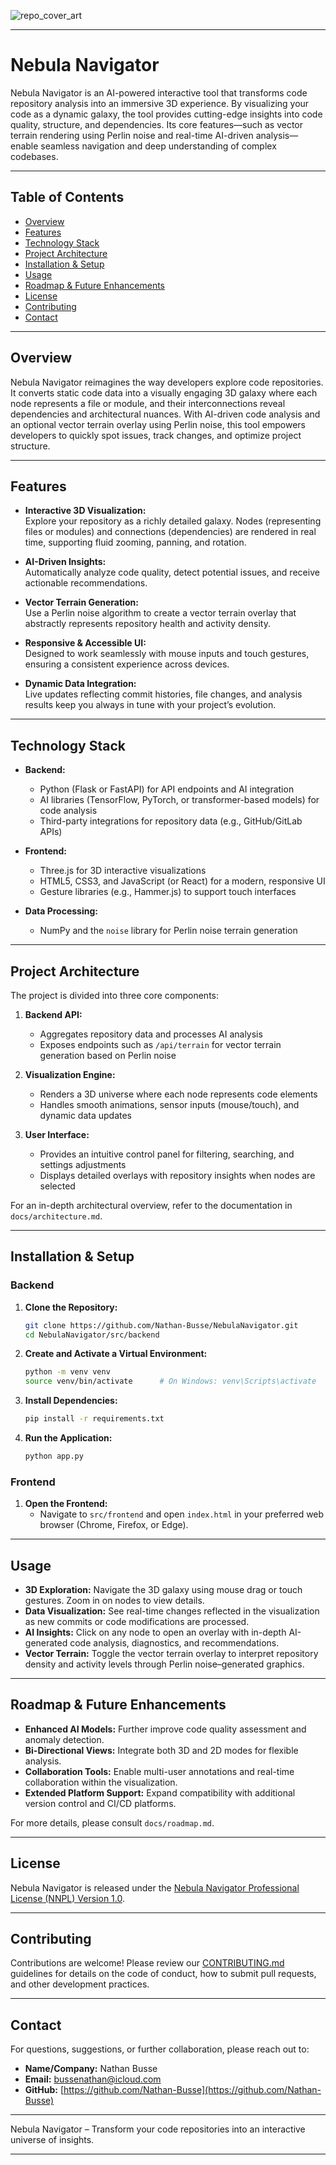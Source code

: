 ![repo_cover_art](https://github.com/user-attachments/assets/487d8ce5-8b32-4d3d-9dd6-1cea75825c03)

---
# Nebula Navigator

Nebula Navigator is an AI-powered interactive tool that transforms code repository analysis into an immersive 3D experience. By visualizing your code as a dynamic galaxy, the tool provides cutting-edge insights into code quality, structure, and dependencies. Its core features—such as vector terrain rendering using Perlin noise and real-time AI-driven analysis—enable seamless navigation and deep understanding of complex codebases.

---

## Table of Contents

- [Overview](#overview)
- [Features](#features)
- [Technology Stack](#technology-stack)
- [Project Architecture](#project-architecture)
- [Installation & Setup](#installation--setup)
- [Usage](#usage)
- [Roadmap & Future Enhancements](#roadmap--future-enhancements)
- [License](#license)
- [Contributing](#contributing)
- [Contact](#contact)

---

## Overview

Nebula Navigator reimagines the way developers explore code repositories. It converts static code data into a visually engaging 3D galaxy where each node represents a file or module, and their interconnections reveal dependencies and architectural nuances. With AI-driven code analysis and an optional vector terrain overlay using Perlin noise, this tool empowers developers to quickly spot issues, track changes, and optimize project structure.

---

## Features

- **Interactive 3D Visualization:**  
  Explore your repository as a richly detailed galaxy. Nodes (representing files or modules) and connections (dependencies) are rendered in real time, supporting fluid zooming, panning, and rotation.

- **AI-Driven Insights:**  
  Automatically analyze code quality, detect potential issues, and receive actionable recommendations.

- **Vector Terrain Generation:**  
  Use a Perlin noise algorithm to create a vector terrain overlay that abstractly represents repository health and activity density.

- **Responsive & Accessible UI:**  
  Designed to work seamlessly with mouse inputs and touch gestures, ensuring a consistent experience across devices.

- **Dynamic Data Integration:**  
  Live updates reflecting commit histories, file changes, and analysis results keep you always in tune with your project’s evolution.

---

## Technology Stack

- **Backend:**  
  - Python (Flask or FastAPI) for API endpoints and AI integration  
  - AI libraries (TensorFlow, PyTorch, or transformer-based models) for code analysis  
  - Third-party integrations for repository data (e.g., GitHub/GitLab APIs)

- **Frontend:**  
  - Three.js for 3D interactive visualizations  
  - HTML5, CSS3, and JavaScript (or React) for a modern, responsive UI  
  - Gesture libraries (e.g., Hammer.js) to support touch interfaces

- **Data Processing:**  
  - NumPy and the `noise` library for Perlin noise terrain generation

---

## Project Architecture

The project is divided into three core components:

1. **Backend API:**  
   - Aggregates repository data and processes AI analysis  
   - Exposes endpoints such as `/api/terrain` for vector terrain generation based on Perlin noise

2. **Visualization Engine:**  
   - Renders a 3D universe where each node represents code elements  
   - Handles smooth animations, sensor inputs (mouse/touch), and dynamic data updates

3. **User Interface:**  
   - Provides an intuitive control panel for filtering, searching, and settings adjustments  
   - Displays detailed overlays with repository insights when nodes are selected

For an in-depth architectural overview, refer to the documentation in `docs/architecture.md`.

---

## Installation & Setup

### Backend

1. **Clone the Repository:**
   ```bash
   git clone https://github.com/Nathan-Busse/NebulaNavigator.git
   cd NebulaNavigator/src/backend
   ```

2. **Create and Activate a Virtual Environment:**
   ```bash
   python -m venv venv
   source venv/bin/activate      # On Windows: venv\Scripts\activate
   ```

3. **Install Dependencies:**
   ```bash
   pip install -r requirements.txt
   ```

4. **Run the Application:**
   ```bash
   python app.py
   ```

### Frontend

1. **Open the Frontend:**
   - Navigate to `src/frontend` and open `index.html` in your preferred web browser (Chrome, Firefox, or Edge).

---

## Usage

- **3D Exploration:** Navigate the 3D galaxy using mouse drag or touch gestures. Zoom in on nodes to view details.
- **Data Visualization:** See real-time changes reflected in the visualization as new commits or code modifications are processed.
- **AI Insights:** Click on any node to open an overlay with in-depth AI-generated code analysis, diagnostics, and recommendations.
- **Vector Terrain:** Toggle the vector terrain overlay to interpret repository density and activity levels through Perlin noise–generated graphics.

---

## Roadmap & Future Enhancements

- **Enhanced AI Models:** Further improve code quality assessment and anomaly detection.
- **Bi-Directional Views:** Integrate both 3D and 2D modes for flexible analysis.
- **Collaboration Tools:** Enable multi-user annotations and real-time collaboration within the visualization.
- **Extended Platform Support:** Expand compatibility with additional version control and CI/CD platforms.
  
For more details, please consult `docs/roadmap.md`.

---

## License

Nebula Navigator is released under the [Nebula Navigator Professional License (NNPL) Version 1.0](LICENSE).

---

## Contributing

Contributions are welcome! Please review our [CONTRIBUTING.md](CONTRIBUTING.md) guidelines for details on the code of conduct, how to submit pull requests, and other development practices.

---

## Contact

For questions, suggestions, or further collaboration, please reach out to:

- **Name/Company:** Nathan Busse
- **Email:** bussenathan@icloud.com
- **GitHub:** [https://github.com/Nathan-Busse](https://github.com/Nathan-Busse)

---

Nebula Navigator – Transform your code repositories into an interactive universe of insights.

---

